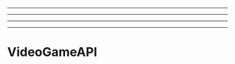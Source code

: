 ------------------------------------------------------
----------------------------------------------------------------------------------------------------
----------------------------------------------------------------------------------------------------
-------------------------------------------------------
# VideoGameAPI

